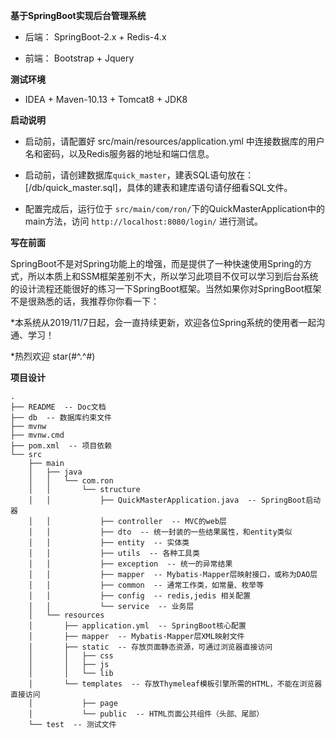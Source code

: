 **基于SpringBoot实现后台管理系统**

* 后端： SpringBoot-2.x + Redis-4.x

* 前端： Bootstrap + Jquery

**测试环境**

* IDEA + Maven-10.13 + Tomcat8 + JDK8

**启动说明**

* 启动前，请配置好 src/main/resources/application.yml 中连接数据库的用户名和密码，以及Redis服务器的地址和端口信息。

* 启动前，请创建数据库`quick_master`，建表SQL语句放在：[/db/quick_master.sql]，具体的建表和建库语句请仔细看SQL文件。

* 配置完成后，运行位于 `src/main/com/ron/`下的QuickMasterApplication中的main方法，访问 `http://localhost:8080/login/` 进行测试。


**写在前面**

SpringBoot不是对Spring功能上的增强，而是提供了一种快速使用Spring的方式，所以本质上和SSM框架差别不大，所以学习此项目不仅可以学习到后台系统的设计流程还能很好的练习一下SpringBoot框架。当然如果你对SpringBoot框架不是很熟悉的话，我推荐你你看一下：

*本系统从2019/11/7日起，会一直持续更新，欢迎各位Spring系统的使用者一起沟通、学习！

*热烈欢迎 star(#^.^#)


**项目设计**

```
.
├── README  -- Doc文档
├── db  -- 数据库约束文件
├── mvnw  
├── mvnw.cmd
├── pom.xml  -- 项目依赖
└── src
    ├── main
    │   ├── java
    │   │   └── com.ron
    │   │       └── structure
    │   │           ├── QuickMasterApplication.java  -- SpringBoot启动器
    │   │           ├── controller  -- MVC的web层
    │   │           ├── dto  -- 统一封装的一些结果属性，和entity类似
    │   │           ├── entity  -- 实体类
    │   │           ├── utils  -- 各种工具类
    │   │           ├── exception  -- 统一的异常结果
    │   │           ├── mapper  -- Mybatis-Mapper层映射接口，或称为DAO层
    │   │           ├── common  -- 通常工作类，如常量、枚举等
    │   │           ├── config  -- redis,jedis 相关配置
    │   │           └── service  -- 业务层
    │   └── resources
    │       ├── application.yml  -- SpringBoot核心配置
    │       ├── mapper  -- Mybatis-Mapper层XML映射文件
    │       ├── static  -- 存放页面静态资源，可通过浏览器直接访问
    │       │   ├── css
    │       │   ├── js
    │       │   └── lib
    │       └── templates  -- 存放Thymeleaf模板引擎所需的HTML，不能在浏览器直接访问
    │           ├── page
    │           └── public  -- HTML页面公共组件（头部、尾部）
    └── test  -- 测试文件
```
